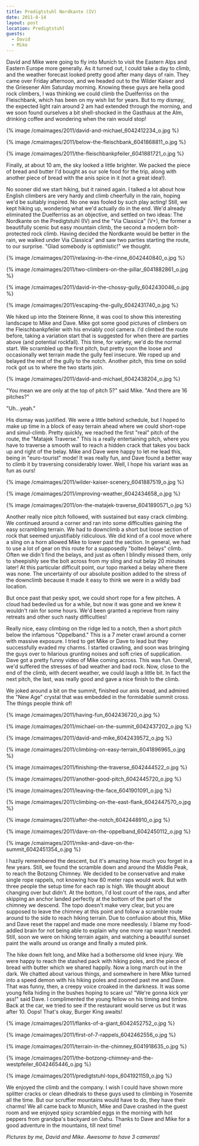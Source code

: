 ```yaml
---
title: Predigtstuhl Nordkante (IV)
date: 2011-8-14
layout: post
location: Predigtstuhl
guests:
  - David
  - Mike
---
```


David and Mike were going to fly into Munich to visit the Eastern Alps
and Eastern Europe more generally. As it turned out, I could take a day
to climb, and the weather forecast looked pretty good after many days of
rain. They came over Friday afternoon, and we headed out to the Wilder
Kaiser and the Griesener Alm Saturday morning. Knowing these guys are hella
good rock climbers, I was thinking we could climb the Duelferriss on the
Fleischbank, which has been on my wish list for years. But to my dismay,
the expected light rain around 2 am had extended through the morning, and
we soon found ourselves a bit shell-shocked in the Gasthaus at the Alm,
drinking coffee and wondering when the rain would stop!
  
  
{% image /cmaimages/2011/david-and-michael_6042412234_o.jpg %}
  
{% image /cmaimages/2011/below-the-fleischbank_6041868811_o.jpg %}
  
{% image /cmaimages/2011/the-fleischbankpfeiler_6041881721_o.jpg %}
  
Finally, at about 10 am, the sky looked a little brighter. We packed the
piece of bread and butter I'd bought as our sole food for the trip, along
with another piece of bread with the anis spice in it (not a great idea!).
  
  
No sooner did we start hiking, but it rained again. I talked a lot about
how English climbers are very hardy and climb cheerfully in the rain, hoping
we'd be suitably inspired. No one was fooled by such play acting! Still,
we kept hiking up, wondering what we'd actually do in the end. We'd already
eliminated the Duelferriss as an objective, and settled on two ideas: The
Nordkante on the Predigtstuhl (IV) and the "Via Classica" (V+), the former
a beautifully scenic but easy mountain climb, the second a modern bolt-protected
rock climb. Having decided the Nordkante would be better in the rain, we
walked under Via Classica" and saw two parties starting the route, to our
surprise. "Glad somebody is optimistic!" we thought.
  
  
{% image /cmaimages/2011/relaxing-in-the-rinne_6042440840_o.jpg %}
  
{% image /cmaimages/2011/two-climbers-on-the-pillar_6041882861_o.jpg %}
  
{% image /cmaimages/2011/david-in-the-chossy-gully_6042430046_o.jpg %}
  
{% image /cmaimages/2011/escaping-the-gully_6042431740_o.jpg %}
  
  
We hiked up into the Steinere Rinne, it was cool to show this interesting
landscape to Mike and Dave. Mike got some good pictures of climbers on
the Fleischbankpfeiler with his enviably cool camera. I'd climbed the route
before, taking a variation start that is suggested for when there are parties
above (and potential rockfall). This time, for variety, we'd do the normal
start. We scrambled up the first pitch, but pretty soon the loose and occasionally
wet terrain made the gully feel insecure. We roped up and belayed the rest
of the gully to the notch. Another pitch, this time on solid rock got us
to where the two starts join.
  
  
{% image /cmaimages/2011/david-and-michael_6042438204_o.jpg %}
  
  
"You mean we are only at the top of pitch 5?" said Mike. "And there are
16 pitches?"
  
  
"Uh...yeah."
  
  
His dismay was justified. We were a little behind schedule, but I hoped
to make up time in a block of easy terrain ahead where we could short-rope
and simul-climb. Pretty quickly, we reached the first "real" pitch of the
route, the "Matajek Traverse." This is a really entertaining pitch, where
you have to traverse a smooth wall to reach a hidden crack that takes you
back up and right of the belay. Mike and Dave were happy to let me lead
this, being in "euro-tourist" mode! It was really fun, and Dave found a
better way to climb it by traversing considerably lower. Well, I hope his
variant was as fun as ours!
  
  
{% image /cmaimages/2011/wilder-kaiser-scenery_6041887519_o.jpg %}
  
{% image /cmaimages/2011/improving-weather_6042434658_o.jpg %}
  
{% image /cmaimages/2011/on-the-matajek-traverse_6041890571_o.jpg %}
  
  
Another really nice pitch followed, with sustained but easy crack climbing.
We continued around a corner and ran into some difficulties gaining the
easy scrambling terrain. We had to downclimb a short but loose section
of rock that seemed unjustifiably ridiculous. We did kind of a cool move
where a sling on a horn allowed Mike to lower past the section. In general,
we had to use a lot of gear on this route for a supposedly "bolted belays"
climb. Often we didn't find the belays, and just as often I blindly missed
them, only to sheepishly see the bolt across from my sling and nut belay
20 minutes later! At this particular difficult point, our topo marked a
belay where there was none. The uncertainty of our absolute position added
to the stress of the downclimb because it made it easy to think we were
in a wildly bad location.
  
  
But once past that pesky spot, we could short rope for a few pitches.
A cloud had bedeviled us for a while, but now it was gone and we knew it
wouldn't rain for some hours. We'd been granted a reprieve from rainy retreats
and other such nasty difficulties!
  
  
Really nice, easy climbing on the ridge led to a notch, then a short pitch
below the infamous "Oppelband." This is a 7 meter crawl around a corner
with massive exposure. I tried to get Mike or Dave to lead but they successfully
evaded my charms. I started crawling, and soon was bringing the guys over
to hilarious grunting noises and soft cries of supplication. Dave got a
pretty funny video of Mike coming across. This was fun. Overall, we'd suffered
the stresses of bad weather and bad rock. Now, close to the end of the
climb, with decent weather, we could laugh a little bit. In fact the next
pitch, the last, was really good and gave a nice finish to the climb.
  
  
We joked around a bit on the summit, finished our anis bread, and admired
the "New Age" crystal that was embedded in the formidable summit cross.
The things people think of!
  
  
{% image /cmaimages/2011/having-fun_6042436720_o.jpg %}
  
{% image /cmaimages/2011/michael-on-the-summit_6042437202_o.jpg %}
  
  
{% image /cmaimages/2011/david-and-mike_6042439572_o.jpg %}
  
  
{% image /cmaimages/2011/climbing-on-easy-terrain_6041896965_o.jpg %}
  
{% image /cmaimages/2011/finishing-the-traverse_6042444522_o.jpg %}
  
{% image /cmaimages/2011/another-good-pitch_6042445720_o.jpg %}
  
{% image /cmaimages/2011/leaving-the-face_6041901091_o.jpg %}
  
{% image /cmaimages/2011/climbing-on-the-east-flank_6042447570_o.jpg %}
  
{% image /cmaimages/2011/after-the-notch_6042448910_o.jpg %}
  
{% image /cmaimages/2011/dave-on-the-oppelband_6042450112_o.jpg %}
  
{% image /cmaimages/2011/mike-and-dave-on-the-summit_6042451354_o.jpg %}
  
  
I hazily remembered the descent, but it's amazing how much you forget
in a few years. Still, we found the scramble down and around the Middle
Peak, to reach the Botzong Chimney. We decided to be conservative and make
single rope rappels, not knowing how 60 meter raps would work. But with
three people the setup time for each rap is high. We thought about changing
over but didn't. At the bottom, I'd lost count of the raps, and after skipping
an anchor landed perfectly at the bottom of the part of the chimney we
descend. The topo doesn't make very clear, but you are supposed to leave
the chimney at this point and follow a scramble route around to the side
to reach hiking terrain. Due to confusion about this, Mike and Dave reset
the rappel and made one more needlessly. I blame my food-addled brain for
not being able to explain why one more rap wasn't needed. Still, soon we
were on hiking terrain again, and watching a beautiful sunset paint the
walls around us orange and finally a muted pink.
  
  
The hike down felt long, and Mike had a bothersome old knee injury. We
were happy to reach the stashed pack with hiking poles, and the piece of
bread with butter which we shared happily. Now a long march out in the
dark. We chatted about various things, and somewhere in here Mike turned
into a speed demon with his hiking poles and zoomed past me and Dave. That
was funny, then, a creepy voice croaked in the darkness. It was some young
fella hiding in the bushes hoping to scare us! "We're gonna kick yer ass!"
said Dave. I complimented the young fellow on his timing and timbre. Back
at the car, we tried to see if the restaurant would serve us but it was
after 10\. Oops! That's okay, Burger King awaits!
  
  
{% image /cmaimages/2011/flanks-of-a-giant_6042452752_o.jpg %}
  
{% image /cmaimages/2011/first-of-7-rappels_6042462556_o.jpg %}
  
{% image /cmaimages/2011/terrain-in-the-chimney_6041918635_o.jpg %}
  
{% image /cmaimages/2011/the-botzong-chimney-and-the-westpfeiler_6042465446_o.jpg %}
  
{% image /cmaimages/2011/predigtstuhl-tops_6041921159_o.jpg %}
  
  
We enjoyed the climb and the company. I wish I could have shown more splitter
cracks or clean dihedrals to these guys used to climbing in Yosemite all
the time. But our scruffier mountains would have to do, they have their
charms! We all came back to Munich, Mike and Dave crashed in the guest
room and we enjoyed spicy scrambled eggs in the morning with hot peppers
from grandpa's backyard on Oahu. Thanks to Dave and Mike for a good adventure
in the mountains, till next time!
  
  
_Pictures by me, David and Mike. Awesome to have 3 cameras!_
